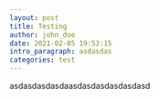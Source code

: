 ```yaml
---
layout: post
title: Testing
author: john_doe
date: 2021-02-05 19:53:15
intro_paragraph: asdasdas
categories: test
---
```

asdasdasdasdaasdasdasdasdasdasd